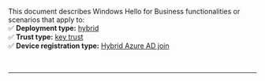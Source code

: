This document describes Windows Hello for Business functionalities or scenarios that apply to:\
✅ **Deployment type:** [hybrid](../identity-protection/hello-for-business/hello-how-it-works-technology.md#hybrid-deployment)\
✅ **Trust type:** [key trust](../identity-protection/hello-for-business/hello-how-it-works-technology.md#key-trust)\
✅ **Device registration type:** [Hybrid Azure AD join](../identity-protection/hello-for-business/hello-how-it-works-technology.md#hybrid-azure-ad-join)

<br>

---
